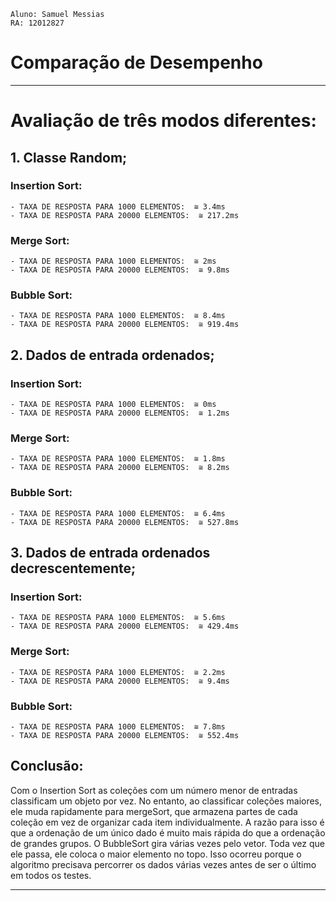 ```
Aluno: Samuel Messias
RA: 12012827

```

# Comparação de Desempenho

---

# Avaliação de três modos diferentes:

## 1. Classe Random;

### Insertion Sort:

    - TAXA DE RESPOSTA PARA 1000 ELEMENTOS:  ≅ 3.4ms
    - TAXA DE RESPOSTA PARA 20000 ELEMENTOS:  ≅ 217.2ms

### Merge Sort:

    - TAXA DE RESPOSTA PARA 1000 ELEMENTOS:  ≅ 2ms
    - TAXA DE RESPOSTA PARA 20000 ELEMENTOS:  ≅ 9.8ms

### Bubble Sort:

    - TAXA DE RESPOSTA PARA 1000 ELEMENTOS:  ≅ 8.4ms
    - TAXA DE RESPOSTA PARA 20000 ELEMENTOS:  ≅ 919.4ms

## 2. Dados de entrada ordenados;

### Insertion Sort:

    - TAXA DE RESPOSTA PARA 1000 ELEMENTOS:  ≅ 0ms
    - TAXA DE RESPOSTA PARA 20000 ELEMENTOS:  ≅ 1.2ms

### Merge Sort:

    - TAXA DE RESPOSTA PARA 1000 ELEMENTOS:  ≅ 1.8ms
    - TAXA DE RESPOSTA PARA 20000 ELEMENTOS:  ≅ 8.2ms

### Bubble Sort:

    - TAXA DE RESPOSTA PARA 1000 ELEMENTOS:  ≅ 6.4ms
    - TAXA DE RESPOSTA PARA 20000 ELEMENTOS:  ≅ 527.8ms

## 3. Dados de entrada ordenados decrescentemente;

### Insertion Sort:

    - TAXA DE RESPOSTA PARA 1000 ELEMENTOS:  ≅ 5.6ms
    - TAXA DE RESPOSTA PARA 20000 ELEMENTOS:  ≅ 429.4ms

### Merge Sort:

    - TAXA DE RESPOSTA PARA 1000 ELEMENTOS:  ≅ 2.2ms
    - TAXA DE RESPOSTA PARA 20000 ELEMENTOS:  ≅ 9.4ms

### Bubble Sort:

    - TAXA DE RESPOSTA PARA 1000 ELEMENTOS:  ≅ 7.8ms
    - TAXA DE RESPOSTA PARA 20000 ELEMENTOS:  ≅ 552.4ms

## Conclusão:

Com o Insertion Sort as coleções com um número menor de entradas classificam um objeto por vez. No entanto, ao classificar coleções maiores, ele muda rapidamente para mergeSort, que armazena partes de cada coleção em vez de organizar cada item individualmente. A razão para isso é que a ordenação de um único dado é muito mais rápida do que a ordenação de grandes grupos. O BubbleSort gira várias vezes pelo vetor. Toda vez que ele passa, ele coloca o maior elemento no topo. Isso ocorreu porque o algoritmo precisava percorrer os dados várias vezes antes de ser o último em todos os testes.

---
